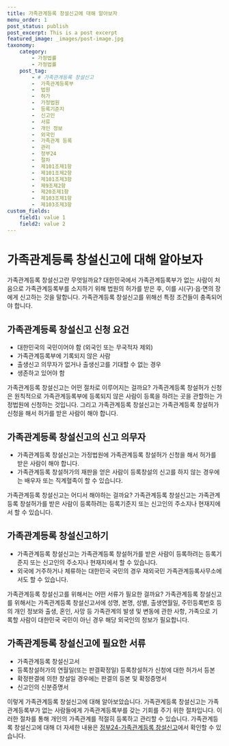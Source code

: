 ```yaml
---
title: 가족관계등록 창설신고에 대해 알아보자
menu_order: 1
post_status: publish
post_excerpt: This is a post excerpt
featured_image: _images/post-image.jpg
taxonomy:
    category:
        - 가정법률
        - 가정법률
    post_tag:
        - # 가족관계등록 창설신고
        -  가족관계등록부
        -  법원
        -  허가
        -  가정법원
        -  등록기준지
        -  신고인
        -  서류
        -  개인 정보
        -  외국인
        -  가족관계 등록
        -  관리
        -  정부24
        -  절차
        -  제101조제1항
        -  제101조제2항
        -  제101조제3항
        -  제9조제2항
        -  제20조제1항
        -  제103조제1항
        -  제103조제3항
custom_fields:
    field1: value 1
    field2: value 2
---
```


# 가족관계등록 창설신고에 대해 알아보자

가족관계등록 창설신고란 무엇일까요? 대한민국에서 가족관계등록부가 없는 사람이 처음으로 가족관계등록부를 소지하기 위해 법원의 허가를 받은 후, 이를 시(구)·읍·면의 장에게 신고하는 것을 말합니다. 가족관계등록 창설신고를 위해선 특정 조건들이 충족되어야 합니다. 

## 가족관계등록 창설신고 신청 요건

- 대한민국의 국민이어야 함 (외국인 또는 무국적자 제외)
- 가족관계등록부에 기록되지 않은 사람
- 출생신고 의무자가 없거나 출생신고를 기대할 수 없는 경우
- 생존하고 있어야 함

가족관계등록 창설신고는 어떤 절차로 이루어지는 걸까요? 가족관계등록 창설허가 신청은 원칙적으로 가족관계등록부에 등록되지 않은 사람이 등록을 하려는 곳을 관할하는 가정법원에 신청하는 것입니다. 그리고 가족관계등록 창설신고는 가족관계등록 창설허가 신청을 해서 허가를 받은 사람이 해야 합니다. 

## 가족관계등록 창설신고의 신고 의무자

- 가족관계등록 창설신고는 가정법원에 가족관계등록 창설허가 신청을 해서 허가를 받은 사람이 해야 합니다.
- 가족관계등록 창설허가의 재판을 얻은 사람이 등록창설의 신고를 하지 않는 경우에는 배우자 또는 직계혈족이 할 수 있습니다. 

가족관계등록 창설신고는 어디서 해야하는 걸까요? 가족관계등록 창설신고는 가족관계등록 창설허가를 받은 사람이 등록하려는 등록기준지 또는 신고인의 주소지나 현재지에서 할 수 있습니다.

## 가족관계등록 창설신고하기

- 가족관계등록 창설신고는 가족관계등록 창설허가를 받은 사람이 등록하려는 등록기준지 또는 신고인의 주소지나 현재지에서 할 수 있습니다.
- 외국에 거주하거나 체류하는 대한민국 국민의 경우 재외국민 가족관계등록사무소에서도 할 수 있습니다.

가족관계등록 창설신고를 위해서는 어떤 서류가 필요한 걸까요? 가족관계등록 창설신고를 위해서는 가족관계등록 창설신고서에 성명, 본명, 성별, 출생연월일, 주민등록번호 등의 개인 정보와 출생, 혼인, 사망 등 가족관계의 발생 및 변동에 관한 사항, 가족으로 기록할 사람이 대한민국 국민이 아닌 경우 해당 외국인의 정보가 필요합니다. 

## 가족관계등록 창설신고에 필요한 서류

- 가족관계등록 창설신고서
- 등록창설허가의 연월일(또는 판결확정일) 등록창설허가 신청에 대한 허가서 등본
- 확정판결에 의한 창설일 경우에는 판결의 등본 및 확정증명서
- 신고인의 신분증명서

이렇게 가족관계등록 창설신고에 대해 알아보았습니다. 가족관계등록 창설신고는 가족관계등록부가 없는 사람들에게 가족관계등록부를 갖는 기회를 주기 위한 절차입니다. 이러한 절차를 통해 개인의 가족관계를 적절히 등록하고 관리할 수 있습니다. 가족관계등록 창설신고에 대해 더 자세한 내용은 [정부24-가족관계등록 창설신고](https://www.gov.kr/portal/service/serviceInfo/3900000000000027001)에서 확인할 수 있습니다.